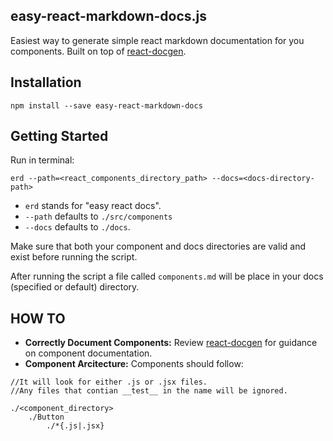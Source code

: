 ## easy-react-markdown-docs.js

Easiest way to generate simple react markdown documentation for you components. Built on top of [react-docgen](https://github.com/reactjs/react-docgen).

## Installation


```
npm install --save easy-react-markdown-docs
```

## Getting Started
Run in terminal:

```
erd --path=<react_components_directory_path> --docs=<docs-directory-path>
```
* `erd` stands for "easy react docs".
* `--path` defaults to `./src/components`
* `--docs` defaults to `./docs`. 

Make sure that both your component and docs directories are valid and exist before running the script.

After running the script a file called `components.md` will be place in your docs (specified or default) directory.

## HOW TO

* **Correctly Document Components:** Review [react-docgen](https://github.com/reactjs/react-docgen) for guidance on component documentation.
* **Component Arcitecture:** Components should follow:

```
//It will look for either .js or .jsx files. 
//Any files that contian __test__ in the name will be ignored.

./<component_directory>
	./Button
		./*{.js|.jsx}
		
```